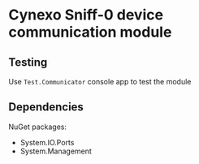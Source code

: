 # Cynexo Sniff-0 device communication module

## Testing

Use `Test.Communicator` console app to test the module

## Dependencies

NuGet packages:
- System.IO.Ports
- System.Management